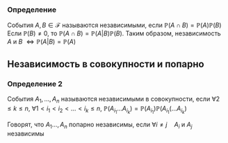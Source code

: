 ### Определение
События $A,B \in \mathcal{F}$ называются независимыми, если $\mathbb{P}(A \cap B) = \mathbb{P}(A)\mathbb{P}(B)$
Если $\mathbb{P}(B) \ne 0$, то $\mathbb{P}(A \cap B) = \mathbb{P}(A|B)\mathbb{P}(B)$.
Таким образом, независимость $A$ и $B$ $\iff \mathbb{P}(A|B) = \mathbb{P}(A)$ 

## Независимость в совокупности и попарно
### Определение 2
События $A_1,\dots, A_n$ называются независимыми в совокупности, если $\forall 2 \leq k \leq n,\: \forall 1 < i_1 < i_2 < \dots < i_k \leq n,$
$\mathbb{P}(A_{i_1}\dots A_{i_k}) = \mathbb{P}(A_{i_1})\mathbb{P}(A_{i_1}(\dots A_{i_k})$

Говорят, что $A_1 \dots ,A_n$ попарно независимы, если $\forall i \neq j\quad A_i$ и $A_j$ независимы

